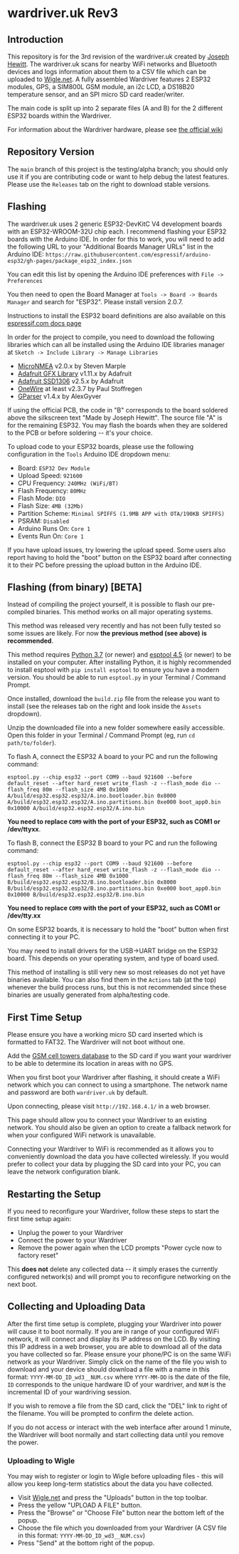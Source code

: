 
# wardriver.uk Rev3

## Introduction

This repository is for the 3rd revision of the wardriver.uk created by [Joseph Hewitt](https://twitter.com/jhewitt_net). The wardriver.uk scans for nearby WiFi networks and Bluetooth devices and logs information about them to a CSV file which can be uploaded to [Wigle.net](https://wigle.net). A fully assembled Wardriver features 2 ESP32 modules, GPS, a SIM800L GSM module, an i2c LCD, a DS18B20 temperature sensor, and an SPI micro SD card reader/writer.

The main code is split up into 2 separate files (A and B) for the 2 different ESP32 boards within the Wardriver.

For information about the Wardriver hardware, please see [the official wiki](https://wardriver.uk)

## Repository Version

The `main` branch of this project is the testing/alpha branch; you should only use it if you are contributing code or want to help debug the latest features. Please use the `Releases` tab on the right to download stable versions.

## Flashing

The wardriver.uk uses 2 generic ESP32-DevKitC V4 development boards with an ESP32-WROOM-32U chip each. I recommend flashing your ESP32 boards with the Arduino IDE. In order for this to work, you will need to add the following URL to your "Additional Boards Manager URLs" list in the Arduino IDE:
```https://raw.githubusercontent.com/espressif/arduino-esp32/gh-pages/package_esp32_index.json```

You can edit this list by opening the Arduino IDE preferences with ```File -> Preferences```

You then need to open the Board Manager at ```Tools -> Board -> Boards Manager``` and search for "ESP32". Please install version 2.0.7.

Instructions to install the ESP32 board definitions are also available on this [espressif.com docs page](https://docs.espressif.com/projects/arduino-esp32/en/latest/installing.html#installing-using-boards-manager)

In order for the project to compile, you need to download the following libraries which can all be installed using the Arduino IDE libraries manager at ```Sketch -> Include Library -> Manage Libraries```

- [MicroNMEA](https://github.com/stevemarple/MicroNMEA) v2.0.x by Steven Marple
- [Adafruit GFX Library](https://github.com/adafruit/Adafruit-GFX-Library) v1.11.x by Adafruit
- [Adafruit SSD1306](https://github.com/adafruit/Adafruit_SSD1306) v2.5.x by Adafruit
- [OneWire](https://www.pjrc.com/teensy/td_libs_OneWire.html) at least v2.3.7 by Paul Stoffregen
- [GParser](https://github.com/GyverLibs/GParser) v1.4.x by AlexGyver

If using the official PCB, the code in "B" corresponds to the board soldered above the silkscreen text "Made by Joseph Hewitt". The source file "A" is for the remaining ESP32. You may flash the boards when they are soldered to the PCB or before soldering -- it's your choice.

To upload code to your ESP32 boards, please use the following configuration in the `Tools` Arduino IDE dropdown menu:

- Board: `ESP32 Dev Module`
- Upload Speed: `921600`
- CPU Frequency: `240MHz (WiFi/BT)`
- Flash Frequency: `80MHz`
- Flash Mode: `DIO`
- Flash Size: `4MB (32Mb)`
- Partition Scheme: `Minimal SPIFFS (1.9MB APP with OTA/190KB SPIFFS)`
- PSRAM: `Disabled`
- Arduino Runs On: `Core 1`
- Events Run On: `Core 1`

If you have upload issues, try lowering the upload speed. Some users also report having to hold the "boot" button on the ESP32 board after connecting it to their PC before pressing the upload button in the Arduino IDE.

## Flashing (from binary) [BETA]

Instead of compiling the project yourself, it is possible to flash our pre-compiled binaries. This method works on all major operating systems.

This method was released very recently and has not been fully tested so some issues are likely. For now **the previous method (see above) is recommended**.

This method requires [Python 3.7](https://www.python.org/downloads/) (or newer) and [esptool 4.5](https://docs.espressif.com/projects/esptool/en/latest/esp32/installation.html) (or newer) to be installed on your computer. After installing Python, it is highly recommended to install esptool with `pip install esptool` to ensure you have a modern version. You should be able to run `esptool.py` in your Terminal / Command Prompt.

Once installed, download the `build.zip` file from the release you want to install (see the releases tab on the right and look inside the `Assets` dropdown).

Unzip the downloaded file into a new folder somewhere easily accessible. Open this folder in your Terminal / Command Prompt (eg, run `cd path/to/folder`).

To flash A, connect the ESP32 A board to your PC and run the following command:

`esptool.py --chip esp32 --port COM9 --baud 921600 --before default_reset --after hard_reset write_flash -z --flash_mode dio --flash_freq 80m --flash_size 4MB 0x1000 A/build/esp32.esp32.esp32/A.ino.bootloader.bin 0x8000 A/build/esp32.esp32.esp32/A.ino.partitions.bin 0xe000 boot_app0.bin 0x10000 A/build/esp32.esp32.esp32/A.ino.bin`

**You need to replace `COM9` with the port of your ESP32, such as COM1 or /dev/ttyxx**. 

To flash B, connect the ESP32 B board to your PC and run the following command:

`esptool.py --chip esp32 --port COM9 --baud 921600 --before default_reset --after hard_reset write_flash -z --flash_mode dio --flash_freq 80m --flash_size 4MB 0x1000 B/build/esp32.esp32.esp32/B.ino.bootloader.bin 0x8000 B/build/esp32.esp32.esp32/B.ino.partitions.bin 0xe000 boot_app0.bin 0x10000 B/build/esp32.esp32.esp32/B.ino.bin`

**You need to replace `COM9` with the port of your ESP32, such as COM1 or /dev/tty.xx**

On some ESP32 boards, it is necessary to hold the "boot" button when first connecting it to your PC.

You may need to install drivers for the USB->UART bridge on the ESP32 board. This depends on your operating system, and type of board used.

This method of installing is still very new so most releases do not yet have binaries available. You can also find them in the `Actions` tab (at the top) whenever the build process runs, but this is not recommended since these binaries are usually generated from alpha/testing code.

## First Time Setup

Please ensure you have a working micro SD card inserted which is formatted to FAT32. The Wardriver will not boot without one.

Add the [GSM cell towers database](https://wardriver.uk/gsm_location_3) to the SD card if you want your wardriver to be able to determine its location in areas with no GPS.

When you first boot your Wardriver after flashing, it should create a WiFi network which you can connect to using a smartphone. The network name and password are both ```wardriver.uk``` by default.

Upon connecting, please visit ```http://192.168.4.1/``` in a web browser.

This page should allow you to connect your Wardriver to an existing network. You should also be given an option to create a fallback network for when your configured WiFi network is unavailable.

Connecting your Wardriver to WiFi is recommended as it allows you to conveniently download the data you have collected wirelessly. If you would prefer to collect your data by plugging the SD card into your PC, you can leave the network configuration blank.

## Restarting the Setup

If you need to reconfigure your Wardriver, follow these steps to start the first time setup again:

- Unplug the power to your Wardriver
- Connect the power to your Wardriver
- Remove the power again when the LCD prompts "Power cycle now to factory reset"

This **does not** delete any collected data -- it simply erases the currently configured network(s) and will prompt you to reconfigure networking on the next boot.

## Collecting and Uploading Data

After the first time setup is complete, plugging your Wardriver into power will cause it to boot normally. If you are in range of your configured WiFi network, it will connect and display its IP address on the LCD. By visiting this IP address in a web browser, you are able to download all of the data you have collected so far. Please ensure your phone/PC is on the same WiFi network as your Wardriver. Simply click on the name of the file you wish to download and your device should download a file with a name in this format: `YYYY-MM-DD_ID_wd3__NUM.csv` where `YYYY-MM-DD` is the date of the file, `ID` corresponds to the unique hardware ID of your wardriver, and `NUM` is the incremental ID of your wardriving session.

If you wish to remove a file from the SD card, click the "DEL" link to right of the filename. You will be prompted to confirm the delete action.

If you do not access or interact with the web interface after around 1 minute, the Wardriver will boot normally and start collecting data until you remove the power.

### Uploading to Wigle

You may wish to register or login to Wigle before uploading files - this will allow you keep long-term statistics about the data you have collected.

- Visit [Wigle.net](https://wigle.net/) and press the "Uploads" button in the top toolbar.
- Press the yellow "UPLOAD A FILE" button.
- Press the "Browse" or "Choose File" button near the bottom left of the popup.
- Choose the file which you downloaded from your Wardriver (A CSV file in this format: `YYYY-MM-DD_ID_wd3__NUM.csv`)
- Press "Send" at the bottom right of the popup.
